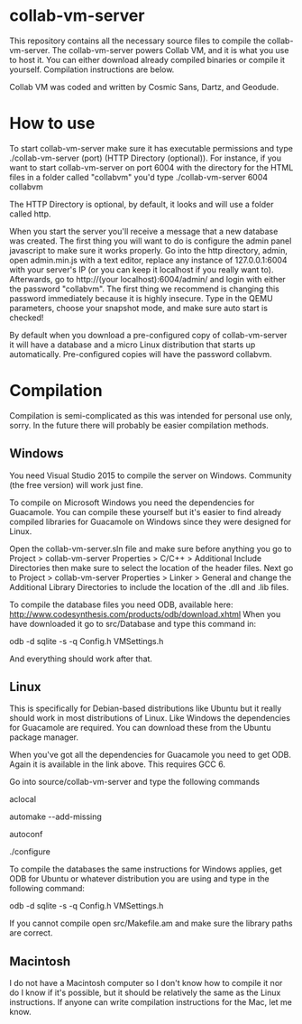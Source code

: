 # collab-vm-server
This repository contains all the necessary source files to compile the collab-vm-server. The collab-vm-server powers Collab VM, and it is what you use to host it. You can either download already compiled binaries or compile it yourself. Compilation instructions are below. 

Collab VM was coded and written by Cosmic Sans, Dartz, and Geodude.

# How to use
To start collab-vm-server make sure it has executable permissions and type ./collab-vm-server (port) (HTTP Directory (optional)). For instance, if you want to start collab-vm-server on port 6004 with the directory for the HTML files in a folder called "collabvm" you'd type ./collab-vm-server 6004 collabvm 

The HTTP Directory is optional, by default, it looks and will use a folder called http.

When you start the server you'll receive a message that a new database was created. The first thing you will want to do is configure the admin panel javascript to make sure it works properly. Go into the http directory, admin, open admin.min.js with a text editor, replace any instance of 127.0.0.1:6004 with your server's IP (or you can keep it localhost if you really want to). Afterwards, go to http://(your localhost):6004/admin/ and login with either the password "collabvm". The first thing we recommend is changing this password immediately because it is highly insecure. Type in the QEMU parameters, choose your snapshot mode, and make sure auto start is checked! 

By default when you download a pre-configured copy of collab-vm-server it will have a database and a micro Linux distribution that starts up automatically. Pre-configured copies will have the password collabvm. 

# Compilation
Compilation is semi-complicated as this was intended for personal use only, sorry. In the future there will probably be easier compilation methods.

## Windows
You need Visual Studio 2015 to compile the server on Windows. Community (the free version) will work just fine.

To compile on Microsoft Windows you need the dependencies for Guacamole. You can compile these yourself but it's easier to find already compiled libraries for Guacamole on Windows since they were designed for Linux.

Open the collab-vm-server.sln file and make sure before anything you go to Project > collab-vm-server Properties > C/C++ > Additional Include Directories then make sure to select the location of the header files. Next go to Project > collab-vm-server Properties > Linker > General and change the Additional Library Directories to include the location of the .dll and .lib files.

To compile the database files you need ODB, available here: http://www.codesynthesis.com/products/odb/download.xhtml When you have downloaded it go to src/Database and type this command in:

odb -d sqlite -s -q Config.h VMSettings.h

And everything should work after that.

## Linux
This is specifically for Debian-based distributions like Ubuntu but it really should work in most distributions of Linux. Like Windows the dependencies for Guacamole are required. You can download these from the Ubuntu package manager. 

When you've got all the dependencies for Guacamole you need to get ODB. Again it is available in the link above. This requires GCC 6.

Go into source/collab-vm-server and type the following commands

aclocal

automake --add-missing

autoconf

./configure

To compile the databases the same instructions for Windows applies, get ODB for Ubuntu or whatever distribution you are using and type in the following command:

odb -d sqlite -s -q Config.h VMSettings.h

If you cannot compile open src/Makefile.am and make sure the library paths are correct.

## Macintosh
I do not have a Macintosh computer so I don't know how to compile it nor do I know if it's possible, but it should be relatively the same as the Linux instructions. If anyone can write compilation instructions for the Mac, let me know.

